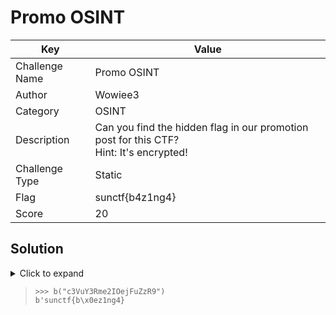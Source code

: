 # Promo OSINT

| Key            | Value                                                                                     |
|----------------|-------------------------------------------------------------------------------------------|
| Challenge Name | Promo OSINT                                                                               |
| Author         | Wowiee3                                                                                   |
| Category       | OSINT                                                                                     |
| Description    | Can you find the hidden flag in our promotion post for this CTF?<br>Hint: It's encrypted! |
| Challenge Type | Static                                                                                    |
| Flag           | sunctf{b4z1ng4}                                                                                       |
| Score          | 20                                                                                        |

## Solution

<details>
<summary>Click to expand</summary>

Super ez social media OSINT. Flag is hidden in a line of text in the promo post on CSC's instagram, encoded in base64.

</details>

> ```
> >>> b("c3VuY3Rme2IOejFuZzR9")
> b'sunctf{b\x0ez1ng4}
> ```
